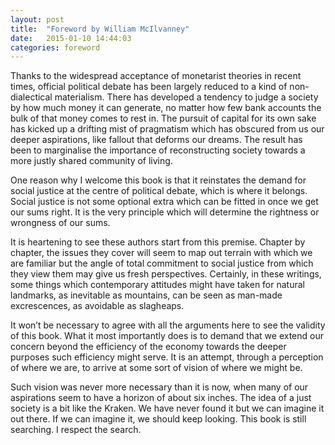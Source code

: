 ```yaml
---
layout: post
title:  "Foreword by William McIlvanney"
date:   2015-01-10 14:44:03
categories: foreword
---
```

Thanks to the widespread acceptance of monetarist theories in recent times, official political debate has been largely reduced to a kind of non-dialectical materialism. There has developed a tendency to judge a society by how much money it can generate, no matter how few bank accounts the bulk of that money comes to rest in. The pursuit of capital for its own sake has kicked up a drifting mist of pragmatism which has obscured from us our deeper aspirations, like fallout that deforms our dreams. The result has been to marginalise the importance of reconstructing society towards a more justly shared community of living.

One reason why I welcome this book is that it reinstates the demand for social justice at the centre of political debate, which is where it belongs. Social justice is not some optional extra which can be fitted in once we get our sums right. It is the very principle which will determine the rightness or wrongness of our sums.

It is heartening to see these authors start from this premise. Chapter by chapter, the issues they cover will seem to map out terrain with which we are familiar but the angle of total commitment to social justice from which they view them may give us fresh perspectives. Certainly, in these writings, some things which contemporary attitudes might have taken for natural landmarks, as inevitable as mountains, can be seen as man-made excrescences, as avoidable as slagheaps.

It won’t be necessary to agree with all the arguments here to see the validity of this book. What it most importantly does is to demand that we extend our concern beyond the efficiency of the economy towards the deeper purposes such efficiency might serve. It is an attempt, through a perception of where we are, to arrive at some sort of vision of where we might be.

Such vision was never more necessary than it is now, when many of our aspirations seem to have a horizon of about six inches. The idea of a just society is a bit like the Kraken. We have never found it but we can imagine it out there. If we can imagine it, we should keep looking. This book is still searching. I respect the search.